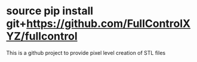 #  source pip install git+https://github.com/FullControlXYZ/fullcontrol
This is a github project to provide pixel level creation of STL files
